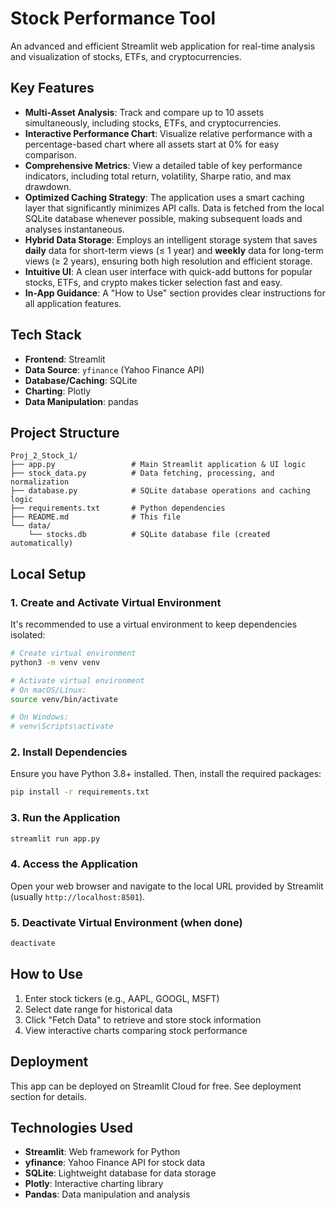 # Stock Performance Tool

An advanced and efficient Streamlit web application for real-time analysis and visualization of stocks, ETFs, and cryptocurrencies.

## Key Features

-   **Multi-Asset Analysis**: Track and compare up to 10 assets simultaneously, including stocks, ETFs, and cryptocurrencies.
-   **Interactive Performance Chart**: Visualize relative performance with a percentage-based chart where all assets start at 0% for easy comparison.
-   **Comprehensive Metrics**: View a detailed table of key performance indicators, including total return, volatility, Sharpe ratio, and max drawdown.
-   **Optimized Caching Strategy**: The application uses a smart caching layer that significantly minimizes API calls. Data is fetched from the local SQLite database whenever possible, making subsequent loads and analyses instantaneous.
-   **Hybrid Data Storage**: Employs an intelligent storage system that saves **daily** data for short-term views (≤ 1 year) and **weekly** data for long-term views (≥ 2 years), ensuring both high resolution and efficient storage.
-   **Intuitive UI**: A clean user interface with quick-add buttons for popular stocks, ETFs, and crypto makes ticker selection fast and easy.
-   **In-App Guidance**: A "How to Use" section provides clear instructions for all application features.

## Tech Stack

-   **Frontend**: Streamlit
-   **Data Source**: `yfinance` (Yahoo Finance API)
-   **Database/Caching**: SQLite
-   **Charting**: Plotly
-   **Data Manipulation**: pandas

## Project Structure

```
Proj_2_Stock_1/
├── app.py                 # Main Streamlit application & UI logic
├── stock_data.py          # Data fetching, processing, and normalization
├── database.py            # SQLite database operations and caching logic
├── requirements.txt       # Python dependencies
├── README.md              # This file
└── data/
    └── stocks.db          # SQLite database file (created automatically)
```

## Local Setup

### 1. Create and Activate Virtual Environment

It's recommended to use a virtual environment to keep dependencies isolated:

```bash
# Create virtual environment
python3 -m venv venv

# Activate virtual environment
# On macOS/Linux:
source venv/bin/activate

# On Windows:
# venv\Scripts\activate
```

### 2. Install Dependencies

Ensure you have Python 3.8+ installed. Then, install the required packages:

```bash
pip install -r requirements.txt
```

### 3. Run the Application

```bash
streamlit run app.py
```

### 4. Access the Application

Open your web browser and navigate to the local URL provided by Streamlit (usually `http://localhost:8501`).

### 5. Deactivate Virtual Environment (when done)

```bash
deactivate
```

## How to Use
1. Enter stock tickers (e.g., AAPL, GOOGL, MSFT)
2. Select date range for historical data
3. Click "Fetch Data" to retrieve and store stock information
4. View interactive charts comparing stock performance

## Deployment
This app can be deployed on Streamlit Cloud for free. See deployment section for details.

## Technologies Used
- **Streamlit**: Web framework for Python
- **yfinance**: Yahoo Finance API for stock data
- **SQLite**: Lightweight database for data storage
- **Plotly**: Interactive charting library
- **Pandas**: Data manipulation and analysis 